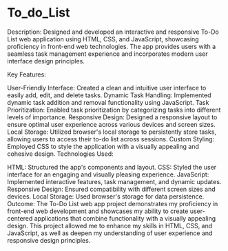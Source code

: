 # To_do_List
Description:
Designed and developed an interactive and responsive To-Do List web application using HTML, CSS, and JavaScript, showcasing proficiency in front-end web technologies. The app provides users with a seamless task management experience and incorporates modern user interface design principles.

Key Features:

User-Friendly Interface: Created a clean and intuitive user interface to easily add, edit, and delete tasks.
Dynamic Task Handling: Implemented dynamic task addition and removal functionality using JavaScript.
Task Prioritization: Enabled task prioritization by categorizing tasks into different levels of importance.
Responsive Design: Designed a responsive layout to ensure optimal user experience across various devices and screen sizes.
Local Storage: Utilized browser's local storage to persistently store tasks, allowing users to access their to-do list across sessions.
Custom Styling: Employed CSS to style the application with a visually appealing and cohesive design.
Technologies Used:

HTML: Structured the app's components and layout.
CSS: Styled the user interface for an engaging and visually pleasing experience.
JavaScript: Implemented interactive features, task management, and dynamic updates.
Responsive Design: Ensured compatibility with different screen sizes and devices.
Local Storage: Used browser's storage for data persistence.
Outcome:
The To-Do List web app project demonstrates my proficiency in front-end web development and showcases my ability to create user-centered applications that combine functionality with a visually appealing design. This project allowed me to enhance my skills in HTML, CSS, and JavaScript, as well as deepen my understanding of user experience and responsive design principles.
